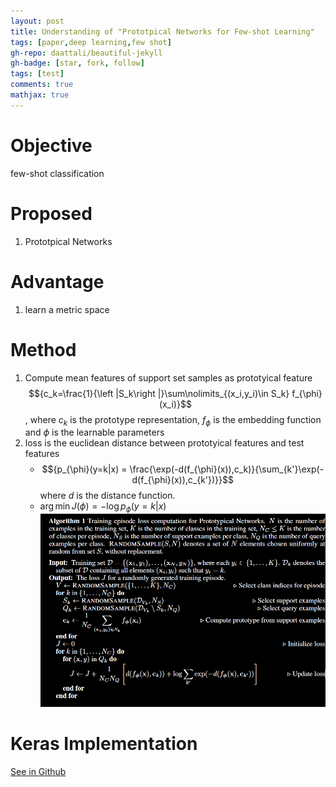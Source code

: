 ```yaml
---
layout: post
title: Understanding of "Prototpical Networks for Few-shot Learning"
tags: [paper,deep learning,few shot]
gh-repo: daattali/beautiful-jekyll
gh-badge: [star, fork, follow]
tags: [test]
comments: true
mathjax: true
---
```

# Objective
few-shot classification

# Proposed
1. Prototpical Networks

# Advantage
1. learn a metric space

# Method
1. Compute mean features of support set samples as prototyical feature
    $${c_k=\frac{1}{\left |S_k\right |}\sum\nolimits_{(x_i,y_i)\in S_k} f_{\phi}(x_i)}$$, where $c_k$ is the prototype representation, $f_{\phi}$ is the embedding function and $\phi$ is the learnable parameters
2. loss is the euclidean distance between prototyical features and test features
    - $${p_{\phi}(y=k|x) = \frac{\exp(-d(f_{\phi}(x)),c_k)}{\sum_{k'}\exp(-d(f_{\phi}(x)),c_{k'})}}$$
    where $d$ is the distance function.
    - $\arg\min J(\phi)=-\log p_{\phi}(y=k|x)$
![Crepe](/assets/img/2019-07-11-PaperReading-02-prototypical/Fig1.png)
# Keras Implementation
[See in Github](https://github.com/issory/prototypical-network) 